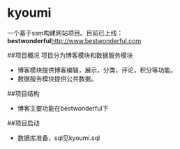 # kyoumi
一个基于ssm构建网站项目。目前已上线：<b>bestwonderful</b>http://www.bestwonderful.com

##项目概况
项目分为博客模块和数据服务模块
- 博客模块提供博客编辑，展示，分类，评论，积分等功能。
- 数据服务模块提供公共数据。

##项目结构

- 博客主要功能在bestwonderful下

##项目启动 

- 数据库准备，sql见kyoumi.sql



